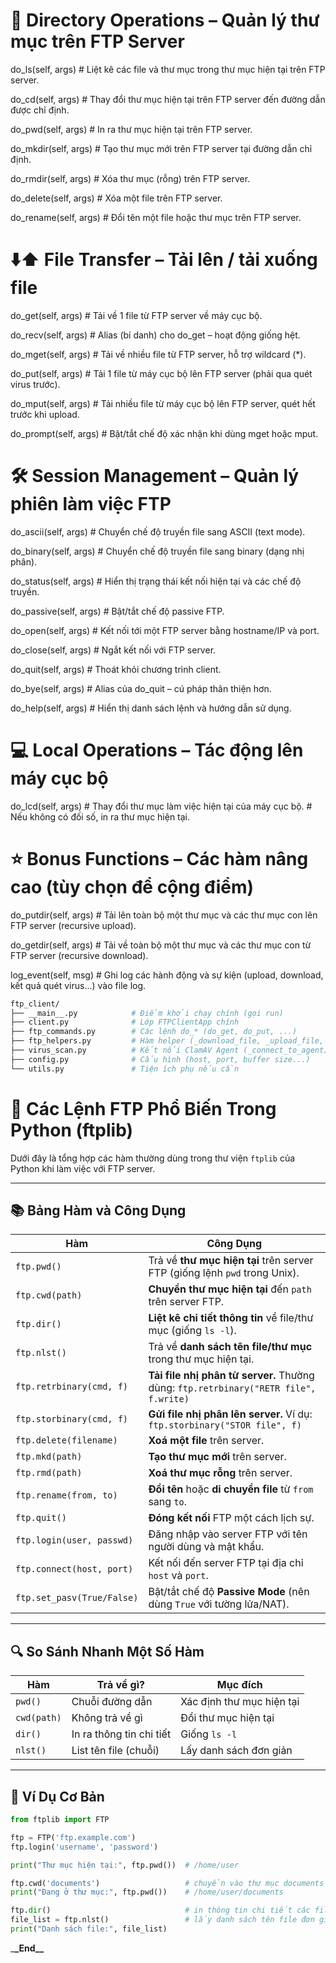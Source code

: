 # 📁 Directory Operations – Quản lý thư mục trên FTP Server

do_ls(self, args) # Liệt kê các file và thư mục trong thư mục hiện tại trên FTP server.

do_cd(self, args) # Thay đổi thư mục hiện tại trên FTP server đến đường dẫn được chỉ định.

do_pwd(self, args) # In ra thư mục hiện tại trên FTP server.

do_mkdir(self, args) # Tạo thư mục mới trên FTP server tại đường dẫn chỉ định.

do_rmdir(self, args) # Xóa thư mục (rỗng) trên FTP server.

do_delete(self, args) # Xóa một file trên FTP server.

do_rename(self, args) # Đổi tên một file hoặc thư mục trên FTP server.

# ⬇️⬆️ File Transfer – Tải lên / tải xuống file

do_get(self, args) # Tải về 1 file từ FTP server về máy cục bộ.

do_recv(self, args) # Alias (bí danh) cho do_get – hoạt động giống hệt.

do_mget(self, args) # Tải về nhiều file từ FTP server, hỗ trợ wildcard (\*).

do_put(self, args) # Tải 1 file từ máy cục bộ lên FTP server (phải qua quét virus trước).

do_mput(self, args) # Tải nhiều file từ máy cục bộ lên FTP server, quét hết trước khi upload.

do_prompt(self, args) # Bật/tắt chế độ xác nhận khi dùng mget hoặc mput.

# 🛠️ Session Management – Quản lý phiên làm việc FTP

do_ascii(self, args) # Chuyển chế độ truyền file sang ASCII (text mode).

do_binary(self, args) # Chuyển chế độ truyền file sang binary (dạng nhị phân).

do_status(self, args) # Hiển thị trạng thái kết nối hiện tại và các chế độ truyền.

do_passive(self, args) # Bật/tắt chế độ passive FTP.

do_open(self, args) # Kết nối tới một FTP server bằng hostname/IP và port.

do_close(self, args) # Ngắt kết nối với FTP server.

do_quit(self, args) # Thoát khỏi chương trình client.

do_bye(self, args) # Alias của do_quit – cú pháp thân thiện hơn.

do_help(self, args) # Hiển thị danh sách lệnh và hướng dẫn sử dụng.

# 💻 Local Operations – Tác động lên máy cục bộ

do_lcd(self, args) # Thay đổi thư mục làm việc hiện tại của máy cục bộ. # Nếu không có đối số, in ra thư mục hiện tại.

# ⭐ Bonus Functions – Các hàm nâng cao (tùy chọn để cộng điểm)

do_putdir(self, args) # Tải lên toàn bộ một thư mục và các thư mục con lên FTP server (recursive upload).

do_getdir(self, args) # Tải về toàn bộ một thư mục và các thư mục con từ FTP server (recursive download).

log_event(self, msg) # Ghi log các hành động và sự kiện (upload, download, kết quả quét virus...) vào file log.

```sh
ftp_client/
├── __main__.py            # Điểm khởi chạy chính (gọi run)
├── client.py              # Lớp FTPClientApp chính
├── ftp_commands.py        # Các lệnh do_* (do_get, do_put, ...)
├── ftp_helpers.py         # Hàm helper (_download_file, _upload_file, _ftp_cmd)
├── virus_scan.py          # Kết nối ClamAV Agent (_connect_to_agent)
├── config.py              # Cấu hình (host, port, buffer size...)
└── utils.py               # Tiện ích phụ nếu cần
```

# 📁 Các Lệnh FTP Phổ Biến Trong Python (ftplib)

Dưới đây là tổng hợp các hàm thường dùng trong thư viện `ftplib` của Python khi làm việc với FTP server.

---

## 📚 Bảng Hàm và Công Dụng

| **Hàm**                    | **Công Dụng**                                                                        |
| -------------------------- | ------------------------------------------------------------------------------------ |
| `ftp.pwd()`                | Trả về **thư mục hiện tại** trên server FTP (giống lệnh `pwd` trong Unix).           |
| `ftp.cwd(path)`            | **Chuyển thư mục hiện tại** đến `path` trên server FTP.                              |
| `ftp.dir()`                | **Liệt kê chi tiết thông tin** về file/thư mục (giống `ls -l`).                      |
| `ftp.nlst()`               | Trả về **danh sách tên file/thư mục** trong thư mục hiện tại.                        |
| `ftp.retrbinary(cmd, f)`   | **Tải file nhị phân từ server.** Thường dùng: `ftp.retrbinary("RETR file", f.write)` |
| `ftp.storbinary(cmd, f)`   | **Gửi file nhị phân lên server.** Ví dụ: `ftp.storbinary("STOR file", f)`            |
| `ftp.delete(filename)`     | **Xoá một file** trên server.                                                        |
| `ftp.mkd(path)`            | **Tạo thư mục mới** trên server.                                                     |
| `ftp.rmd(path)`            | **Xoá thư mục rỗng** trên server.                                                    |
| `ftp.rename(from, to)`     | **Đổi tên** hoặc **di chuyển file** từ `from` sang `to`.                             |
| `ftp.quit()`               | **Đóng kết nối** FTP một cách lịch sự.                                               |
| `ftp.login(user, passwd)`  | Đăng nhập vào server FTP với tên người dùng và mật khẩu.                             |
| `ftp.connect(host, port)`  | Kết nối đến server FTP tại địa chỉ `host` và `port`.                                 |
| `ftp.set_pasv(True/False)` | Bật/tắt chế độ **Passive Mode** (nên dùng `True` với tường lửa/NAT).                 |

---

## 🔍 So Sánh Nhanh Một Số Hàm

| Hàm         | Trả về gì?               | Mục đích                  |
| ----------- | ------------------------ | ------------------------- |
| `pwd()`     | Chuỗi đường dẫn          | Xác định thư mục hiện tại |
| `cwd(path)` | Không trả về gì          | Đổi thư mục hiện tại      |
| `dir()`     | In ra thông tin chi tiết | Giống `ls -l`             |
| `nlst()`    | List tên file (chuỗi)    | Lấy danh sách đơn giản    |

---

## 🧪 Ví Dụ Cơ Bản

```python
from ftplib import FTP

ftp = FTP('ftp.example.com')
ftp.login('username', 'password')

print("Thư mục hiện tại:", ftp.pwd())  # /home/user

ftp.cwd('documents')                   # chuyển vào thư mục documents
print("Đang ở thư mục:", ftp.pwd())    # /home/user/documents

ftp.dir()                              # in thông tin chi tiết các file
file_list = ftp.nlst()                 # lấy danh sách tên file đơn giản
print("Danh sách file:", file_list)
```

\_**\_End\_\_**
